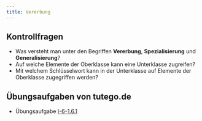 ```yaml
---
title: Vererbung
---
```


## Kontrollfragen
- Was versteht man unter den Begriffen **Vererbung**, **Spezialisierung** und **Generalisierung**?
- Auf welche Elemente der Oberklasse kann eine Unterklasse zugreifen?
- Mit welchem Schlüsselwort kann in der Unterklasse auf Elemente der Oberklasse zugegriffen werden?

## Übungsaufgaben von tutego.de
- Übungsaufgabe [I-6-1.6.1](https://tutego.de/javabuch/aufgaben/oop_classes.html#_abstraktion_in_elektroger%C3%A4te_%C3%BCber_vererbung_einf%C3%BChren)
